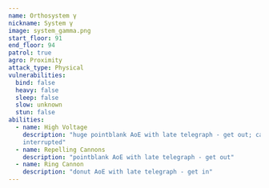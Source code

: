 ```yaml
---
name: Orthosystem γ
nickname: System γ
image: system_gamma.png
start_floor: 91
end_floor: 94
patrol: true
agro: Proximity
attack_type: Physical
vulnerabilities:
  bind: false
  heavy: false
  sleep: false
  slow: unknown
  stun: false
abilities:
  - name: High Voltage
    description: "huge pointblank AoE with late telegraph - get out; can be
    interrupted"
  - name: Repelling Cannons
    description: "pointblank AoE with late telegraph - get out"
  - name: Ring Cannon
    description: "donut AoE with late telegraph - get in"
---
```

